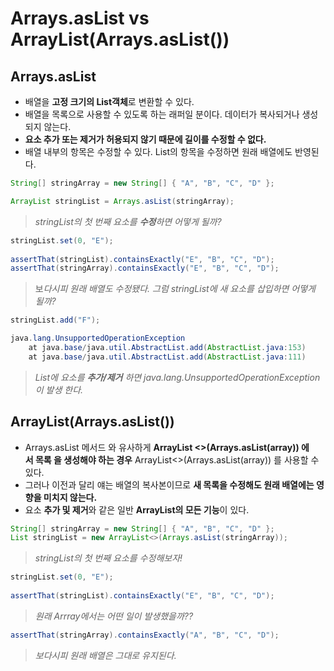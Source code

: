 # Arrays.asList vs ArrayList(Arrays.asList())

## Arrays.asList

- 배열을 **고정 크기의 List객체**로 변환할 수 있다.
- 배열을 목록으로 사용할 수 있도록 하는 래퍼일 분이다. 데이터가 복사되거나 생성되지 않는다.
- **요소 추가 또는 제거가 허용되지 않기 때문에 길이를 수정할 수 없다.**
- 배열 내부의 항목은 수정할 수 있다. List의 항목을 수정하면 원래 배열에도 반영된다.

```java
String[] stringArray = new String[] { "A", "B", "C", "D" };

ArrayList stringList = Arrays.asList(stringArray);
```

> *stringList의 첫 번째 요소를 **수정**하면 어떻게 될까?*
> 

```java
stringList.set(0, "E");
 
assertThat(stringList).containsExactly("E", "B", "C", "D");
assertThat(stringArray).containsExactly("E", "B", "C", "D");
```

> 보*다시피 원래 배열도 수정됐다. 
그럼 stringList에 새 요소를 삽입하면 어떻게 될까?*
> 

```java
stringList.add("F");
```

```java
java.lang.UnsupportedOperationException
	at java.base/java.util.AbstractList.add(AbstractList.java:153)
	at java.base/java.util.AbstractList.add(AbstractList.java:111)
```

> *List에 요소를 **추가/제거** 하면 java.lang.UnsupportedOperationException 이 발생 한다.*
> 

## ArrayList(Arrays.asList())

- Arrays.asList 메서드 와 유사하게 **ArrayList <>(Arrays.asList(array)) 에서 목록 을 생성해야 하는 경우** ArrayList<>(Arrays.asList(array)) 를 사용할 수 있다.
- 그러나 이전과 달리 얘는 배열의 복사본이므로 **새 목록을 수정해도 원래 배열에는 영향을 미치지 않는다.**
- 요소 **추가 및 제거**와 같은 일반 **ArrayList의 모든 기능**이 있다.

```java
String[] stringArray = new String[] { "A", "B", "C", "D" }; 
List stringList = new ArrayList<>(Arrays.asList(stringArray));
```

> *stringList의 첫 번째 요소를 수정해보자!*
> 

```java
stringList.set(0, "E");
 
assertThat(stringList).containsExactly("E", "B", "C", "D");
```

> *원래 Arrray에서는 어떤 일이 발생했을까??*
> 

```java
assertThat(stringArray).containsExactly("A", "B", "C", "D");
```

> *보다시피 원래 배열은 그대로 유지된다.*
>
